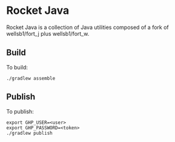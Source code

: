 # Rocket Java

Rocket Java is a collection of Java utilities composed of a fork of wellsb1/fort_j plus wellsb1/fort_w.

## Build

To build:

```
./gradlew assemble
```

## Publish

To publish:

```
export GHP_USER=<user>
export GHP_PASSWORD=<token>
./gradlew publish
```
